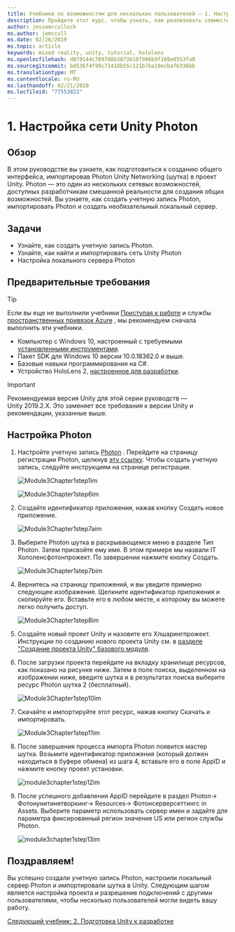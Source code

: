 ```yaml
---
title: Учебники по возможностям для нескольких пользователей — 1. Настройка сети Unity Photon
description: Пройдите этот курс, чтобы узнать, как реализовать совместное использование нескольких пользователей в приложении HoloLens 2.
author: jessemcculloch
ms.author: jemccull
ms.date: 02/26/2019
ms.topic: article
keywords: mixed reality, unity, tutorial, hololens
ms.openlocfilehash: d879144c7097d8b3873618f986b9f169e8553fa8
ms.sourcegitcommit: bd536f4f99c71418b55c121b7ba19ecbaf6336bb
ms.translationtype: MT
ms.contentlocale: ru-RU
ms.lasthandoff: 02/21/2020
ms.locfileid: "77553822"
---
```

# <a name="1-setting-up-photon-unity-networking"></a>1. Настройка сети Unity Photon

## <a name="overview"></a>Обзор

В этом руководстве вы узнаете, как подготовиться к созданию общего интерфейса, импортировав Photon Unity Networking (шутка) в проект Unity. Photon — это один из нескольких сетевых возможностей, доступных разработчикам смешанной реальности для создания общих возможностей. Вы узнаете, как создать учетную запись Photon, импортировать Photon и создать необязательный локальный сервер.

## <a name="objectives"></a>Задачи

* Узнайте, как создать учетную запись Photon.
* Узнайте, как найти и импортировать сеть Unity Photon
* Настройка локального сервера Photon

## <a name="prerequisites"></a>Предварительные требования

>[!TIP]
>Если вы еще не выполнили учебники [Приступая к работе](mrlearning-base.md) и службы [пространственных привязок Azure](mrlearning-asa-ch1.md) , мы рекомендуем сначала выполнить эти учебники.

* Компьютер с Windows 10, настроенный с требуемыми [установленными инструментами](install-the-tools.md).
* Пакет SDK для Windows 10 версии 10.0.18362.0 и выше.
* Базовые навыки программирования на C#.
* Устройство HoloLens 2, [настроенное для разработки](using-visual-studio.md#enabling-developer-mode).

>[!IMPORTANT]
> Рекомендуемая версия Unity для этой серии руководств — Unity 2019.2.X. Это заменяет все требования к версии Unity и рекомендации, указанные выше.

## <a name="setting-up-photon"></a>Настройка Photon

1. Настройте учетную запись [Photon](https://dashboard.photonengine.com//Account/SignUp) . Перейдите на страницу регистрации Photon, щелкнув [эту ссылку](https://dashboard.photonengine.com//Account/SignUp). Чтобы создать учетную запись, следуйте инструкциям на странице регистрации.

    ![Module3Chapter1step1im](images/module3chapter1step1im.PNG)

    ![Module3Chapter1step6im](images/module3chapter1step6im.PNG)

2. Создайте идентификатор приложения, нажав кнопку Создать новое приложение.

    ![Module3Chapter1step7aim](images/module3chapter1step7aim.PNG)

3. Выберите Photon шутка в раскрывающемся меню в разделе Тип Photon. Затем присвойте ему имя. В этом примере мы назвали IT Хололенсфотонпрожект. По завершении нажмите кнопку Создать.

    ![Module3Chapter1step7bim](images/module3chapter1step7bim.PNG)

4. Вернитесь на страницу приложений, и вы увидите примерно следующее изображение. Щелкните идентификатор приложения и скопируйте его. Вставьте его в любом месте, к которому вы можете легко получить доступ.  

    ![Module3Chapter1step8im](images/module3chapter1step8im.PNG)

5. Создайте новый проект Unity и назовите его Хлшарингпрожект. Инструкции по созданию нового проекта Unity см. в [разделе "Создание проекта Unity" базового модуля](https://docs.microsoft.com//windows/mixed-reality/mrlearning-base-ch1#create-new-unity-project). 

6. После загрузки проекта перейдите на вкладку хранилище ресурсов, как показано на рисунке ниже. Затем в поле поиска, выделенном на изображении ниже, введите шутка и в результатах поиска выберите ресурс Photon шутка 2 (бесплатный).

    ![Module3Chapter1step10im](images/module3chapter1step10im.PNG)

7. Скачайте и импортируйте этот ресурс, нажав кнопку Скачать и импортировать.

    ![Module3Chapter1step11im](images/module3chapter1step11im.PNG)

8. После завершения процесса импорта Photon появится мастер шутка. Возьмите идентификатор приложения (который должен находиться в буфере обмена) из шага 4, вставьте его в поле AppID и нажмите кнопку проект установки.

    ![module3chapter1step12im](images/module3chapter1step12im.PNG)

9. После успешного добавления AppID перейдите в раздел Photon-> Фотонунитинетворкинг-> Resources-> Фотонсерверсеттингс in Assets. Выберите параметр использовать сервер имен и задайте для параметра фиксированный регион значение US или регион службы Photon.

    ![module3chapter1step13im](images/module3chapter1step13im.PNG)

## <a name="congratulations"></a>Поздравляем!

Вы успешно создали учетную запись Photon, настроили локальный сервер Photon и импортировали шутка в Unity. Следующим шагом является настройка проекта и разрешение подключений с другими пользователями, чтобы несколько пользователей могли видеть вашу работу.

[Следующий учебник: 2. Подготовка Unity к разработке](mrlearning-sharing(photon)-ch2.md)
